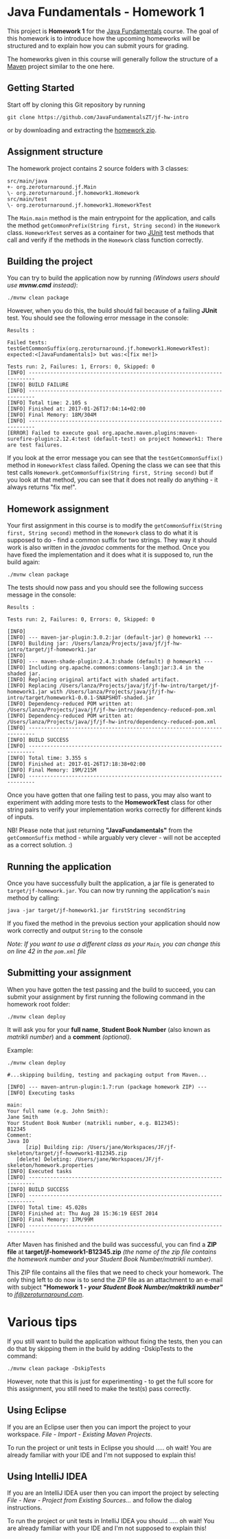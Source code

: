 Java Fundamentals - Homework 1
===========

This project is **Homework 1** for the [Java Fundamentals](https://courses.cs.ttu.ee/pages/ITI8905) course. The goal of this homework is to introduce how the upcoming homeworks will be structured and to explain how you can submit yours for grading.

The homeworks given in this course will generally follow the structure of a [Maven](http://maven.apache.org/) project similar to the one here.

Getting Started
---------------

Start off by cloning this Git repository by running

```shell
git clone https://github.com/JavaFundamentalsZT/jf-hw-intro
```
or by downloading and extracting the [homework zip](https://github.com/svenlaanela/jf-hw-intro/zipball/master).

Assignment structure
--------------------------

The homework project contains 2 source folders with 3 classes:
```
src/main/java
+- org.zeroturnaround.jf.Main
\- org.zeroturnaround.jf.homework1.Homework
src/main/test
\- org.zeroturnaround.jf.homework1.HomeworkTest
```

The `Main.main` method is the main entrypoint for the application, and calls the method `getCommonPrefix(String first, String second)` in the `Homework` class.
`HomeworkTest` serves as a container for two [JUnit](http://junit.org/junit4/) test methods that call and verify if the methods in the `Homework` class function correctly.

Building the project
--------------------

You can try to build the application now by running *(Windows users should use **mvnw.cmd** instead)*:
```shell
./mvnw clean package
```
However, when you do this, the build should fail because of a failing **JUnit** test. You should see the following error message in the console:

```shell
Results :

Failed tests:   testGetCommonSuffix(org.zeroturnaround.jf.homework1.HomeworkTest): expected:<[JavaFundamentals]> but was:<[fix me!]>

Tests run: 2, Failures: 1, Errors: 0, Skipped: 0
[INFO] ------------------------------------------------------------------------
[INFO] BUILD FAILURE
[INFO] ------------------------------------------------------------------------
[INFO] Total time: 2.105 s
[INFO] Finished at: 2017-01-26T17:04:14+02:00
[INFO] Final Memory: 18M/304M
[INFO] ------------------------------------------------------------------------
[ERROR] Failed to execute goal org.apache.maven.plugins:maven-surefire-plugin:2.12.4:test (default-test) on project homework1: There are test failures.
```

If you look at the error message you can see that the `testGetCommonSuffix()` method in `HomeworkTest` class failed. Opening the class we can see that this test calls `Homework.getCommonSuffix(String first, String second)`
but if you look at that method, you can see that it does not really do anything - it always returns "fix me!".

Homework assignment
-------------------

Your first assignment in this course is to modify the `getCommonSuffix(String first, String second)` method in the `Homework` class to do what it is supposed to do - find a common suffix for two strings. They way it should work is also written in the *javadoc* comments for the method.
Once you have fixed the implementation and it does what it is supposed to, run the build again:
```shell
./mvnw clean package
```
The tests should now pass and you should see the following success message in the console:
```shell
Results :

Tests run: 2, Failures: 0, Errors: 0, Skipped: 0

[INFO]
[INFO] --- maven-jar-plugin:3.0.2:jar (default-jar) @ homework1 ---
[INFO] Building jar: /Users/lanza/Projects/java/jf/jf-hw-intro/target/jf-homework1.jar
[INFO]
[INFO] --- maven-shade-plugin:2.4.3:shade (default) @ homework1 ---
[INFO] Including org.apache.commons:commons-lang3:jar:3.4 in the shaded jar.
[INFO] Replacing original artifact with shaded artifact.
[INFO] Replacing /Users/lanza/Projects/java/jf/jf-hw-intro/target/jf-homework1.jar with /Users/lanza/Projects/java/jf/jf-hw-intro/target/homework1-0.0.1-SNAPSHOT-shaded.jar
[INFO] Dependency-reduced POM written at: /Users/lanza/Projects/java/jf/jf-hw-intro/dependency-reduced-pom.xml
[INFO] Dependency-reduced POM written at: /Users/lanza/Projects/java/jf/jf-hw-intro/dependency-reduced-pom.xml
[INFO] ------------------------------------------------------------------------
[INFO] BUILD SUCCESS
[INFO] ------------------------------------------------------------------------
[INFO] Total time: 3.355 s
[INFO] Finished at: 2017-01-26T17:18:38+02:00
[INFO] Final Memory: 19M/215M
[INFO] ------------------------------------------------------------------------
```

Once you have gotten that one failing test to pass, you may also want to experiment with adding more tests to the **HomeworkTest** class for other string pairs to
verify your implementation works correctly for different kinds of inputs.

NB! Please note that just returning **"JavaFundamentals"** from the `getCommonSuffix` method - while arguably very clever - will not be accepted as a correct solution. :)

Running the application
-----------------------

Once you have successfully built the application, a jar file is generated to `target/jf-homework.jar`. You can now try running the application's `main` method by calling:
```shell
java -jar target/jf-homework1.jar firstString secondString
```
If you fixed the method in the prevoius section your application should now work correctly and output `String` to the console

*Note: If you want to use a different class as your `Main`, you can change this on *line 42* in the `pom.xml` file*

Submitting your assignment
--------------------------

When you have gotten the test passing and the build to succeed, you can submit your assignment by first running the following command in the homework root folder:

```shell
./mvnw clean deploy
```

It will ask you for your **full name**, **Student Book Number** (also known as *matrikli number*) and a **comment** *(optional)*.

Example:

```shell
./mvnw clean deploy

#...skipping building, testing and packaging output from Maven...

[INFO] --- maven-antrun-plugin:1.7:run (package homework ZIP) ---
[INFO] Executing tasks

main:
Your full name (e.g. John Smith):
Jane Smith
Your Student Book Number (matrikli number, e.g. B12345):
B12345
Comment:
Java IO
      [zip] Building zip: /Users/jane/Workspaces/JF/jf-skeleton/target/jf-howework1-B12345.zip
   [delete] Deleting: /Users/jane/Workspaces/JF/jf-skeleton/homework.properties
[INFO] Executed tasks
[INFO] ------------------------------------------------------------------------
[INFO] BUILD SUCCESS
[INFO] ------------------------------------------------------------------------
[INFO] Total time: 45.028s
[INFO] Finished at: Thu Aug 28 15:36:19 EEST 2014
[INFO] Final Memory: 17M/99M
[INFO] ------------------------------------------------------------------------
```

After Maven has finished and the build was successful, you can find a **ZIP file** at **target/jf-homework1-B12345.zip** *(the name of the zip file contains the homework number and your Student Book Number/matrikli number)*.

This ZIP file contains all the files that we need to check your homework.
The only thing left to do now is to send the ZIP file as an attachment to an e-mail with subject **"Homework 1 - *your Student Book Number/maktrikli number"*** to *jf@zeroturnaround.com*.


Various tips
============

If you still want to build the application without fixing the tests, then you can do that by skipping them in the build by adding -DskipTests to the command:
```shell
./mvnw clean package -DskipTests
```
However, note that this is just for experimenting - to get the full score for this assignment, you still need to make the test(s) pass correctly.

Using Eclipse
-------------

If you are an Eclipse user then you can import the project to your workspace. *File* - *Import* - *Existing Maven Projects*.

To run the project or unit tests in Eclipse you should ..... oh wait! You are already familiar with your IDE and I'm not supposed to explain this!

Using IntelliJ IDEA
-------------------

If you are an IntelliJ IDEA user then you can import the project by selecting *File* - *New* - *Project from Existing Sources...*
and follow the dialog instructions.

To run the project or unit tests in IntelliJ IDEA you should ..... oh wait! You are already familiar with your IDE and I'm not supposed to explain this!